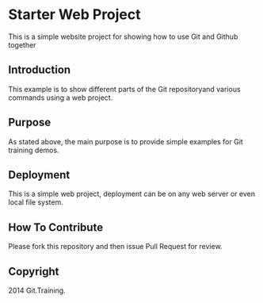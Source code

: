# Starter Web Project

This is a simple website project for showing how to use Git and Github together

## Introduction

This example is to show different parts of the Git repositoryand various commands using a web project.

## Purpose

As stated above, the main purpose is to provide simple examples for Git training demos.

## Deployment

This is a simple web project, deployment can be on any web server or even local file system.

## How To Contribute

Please fork this repository and then issue Pull Request for review.

## Copyright 

2014 Git.Training.